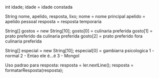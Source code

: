int idade;
idade = idade constada

String nome, apelido, resposta, lixo;
nome = nome principal
apelido = apelido pessoal
resposta = resposta temporaria

String[] gostos = new String[10];
gosto[0] = culinaria preferida
gosto[1] = prato preferido da culinaria preferida
gosto[2] = prato preferido fora culinaria preferida

String[] especial = new String[10];
especial[0] = gambiarra psicologica
    1 - normal
    2 - Entao ele é...é
    3 - Mongol

Uso padrao para resposta:
        resposta = ler.nextLine();
        resposta = formatarResposta(resposta);
